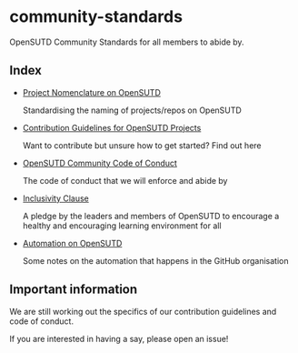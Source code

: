 # community-standards

OpenSUTD Community Standards for all members to abide by.

## Index

* [Project Nomenclature on OpenSUTD](PROJECT_NOMENCLATURE.md)
  
  Standardising the naming of projects/repos on OpenSUTD
* [Contribution Guidelines for OpenSUTD Projects](CONTRIBUTING.md)
  
  Want to contribute but unsure how to get started? Find out here
* [OpenSUTD Community Code of Conduct](CODE_OF_CONDUCT.md)
  
  The code of conduct that we will enforce and abide by
* [Inclusivity Clause](INCLUSIVITY.md)
  
  A pledge by the leaders and members of OpenSUTD to encourage a healthy and encouraging learning environment for all
* [Automation on OpenSUTD](AUTOMATION.md)
  
  Some notes on the automation that happens in the GitHub organisation

## Important information

We are still working out the specifics of our contribution guidelines and code of conduct.

If you are interested in having a say, please open an issue!
